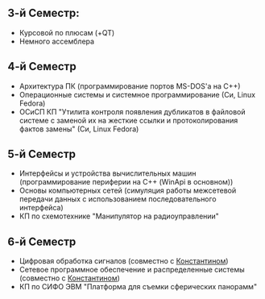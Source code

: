 ## 3-й Семестр: 
- Курсовой по плюсам (+QT)
- Немного ассемблера

## 4-й Семестр
- Архитектура ПК (программирование портов MS-DOS'а на С++)
- Операционные системы и системное программирование (Си, Linux Fedora)
- ОСиСП КП "Утилита контроля появления дубликатов в файловой системе с заменой их на 
жесткие ссылки и протоколирования фактов замены" (Си, Linux Fedora)

## 5-й Семестр
- Интерфейсы и устройства вычислительных машин (программирование периферии на С++ (WinApi в основном))
- Основы компьютерных сетей (симуляция работы межсетевой передачи данных с использованием последовательного интерфейса)
- КП по схемотехнике "Манипулятор на радиоуправлении"

## 6-й Семестр
- Цифровая обработка сигналов (совместно с [Константином](https://github.com/MsYoda))
- Сетевое программное обеспечение и распределенные системы (совместно с [Константином](https://github.com/MsYoda))
- КП по СИФО ЭВМ "Платформа для съемки сферических панорамм"

